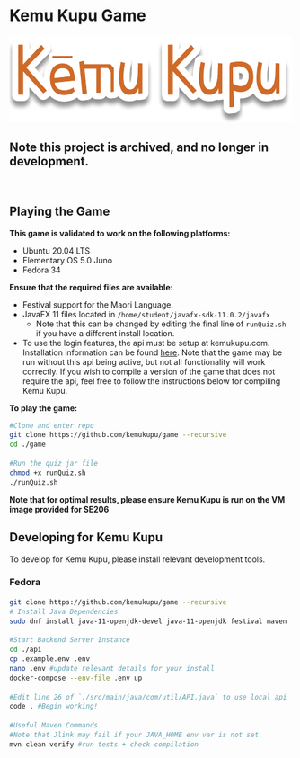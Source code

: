 # Kemu Kupu Game
<img src="./logo.png" style="height:11em;">

## **Note this project is archived, and no longer in development.**

<br>

## Playing the Game
**This game is validated to work on the following platforms:**
- Ubuntu 20.04 LTS
- Elementary OS 5.0 Juno
- Fedora 34

**Ensure that the required files are available:**
- Festival support for the Maori Language.
- JavaFX 11 files located in `/home/student/javafx-sdk-11.0.2/javafx`
    - Note that this can be changed by editing the final line of `runQuiz.sh` if you have a different install location.
- To use the login features, the api must be setup at kemukupu.com. Installation information can be found [here](https://github.com/kemukupu/game). Note that the game may be run without this api being active, but not all functionality will work correctly. If you wish to compile a version of the game that does not require the api, feel free to follow the instructions below for compiling Kemu Kupu.

**To play the game:**
```sh
#Clone and enter repo
git clone https://github.com/kemukupu/game --recursive
cd ./game

#Run the quiz jar file
chmod +x runQuiz.sh
./runQuiz.sh
```

**Note that for optimal results, please ensure Kemu Kupu is run on the VM image provided for SE206**

## Developing for Kemu Kupu
To develop for Kemu Kupu, please install relevant development tools.
### Fedora

```sh
git clone https://github.com/kemukupu/game --recursive
# Install Java Dependencies
sudo dnf install java-11-openjdk-devel java-11-openjdk festival maven

#Start Backend Server Instance
cd ./api
cp .example.env .env
nano .env #update relevant details for your install
docker-compose --env-file .env up

#Edit line 26 of `./src/main/java/com/util/API.java` to use local api
code . #Begin working!

#Useful Maven Commands
#Note that Jlink may fail if your JAVA_HOME env var is not set.
mvn clean verify #run tests + check compilation
```